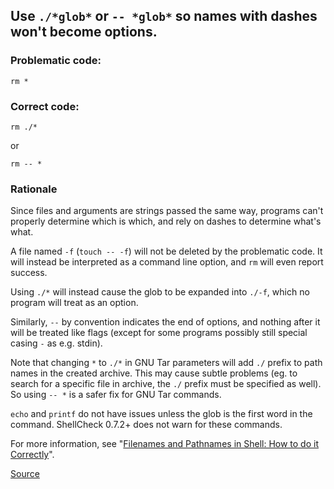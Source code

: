 ## Use `./*glob*` or `-- *glob*` so names with dashes won't become options.

### Problematic code:
    rm *

### Correct code:

    rm ./*

or

    rm -- *

### Rationale

Since files and arguments are strings passed the same way, programs can't properly determine which is which, and rely on dashes to determine what's what.

A file named `-f` (`touch -- -f`) will not be deleted by the problematic code. It will instead be interpreted as a command line option, and `rm` will even report success.

Using `./*` will instead cause the glob to be expanded into `./-f`, which no program will treat as an option.

Similarly, `--` by convention indicates the end of options, and nothing after it will be treated like flags (except for some programs possibly still special casing `-` as e.g. stdin).

Note that changing `*` to `./*` in GNU Tar parameters will add `./` prefix to path names in the created archive. This may cause subtle problems (eg. to search for a specific file in archive, the `./` prefix must be specified as well). So using `-- *` is a safer fix for GNU Tar commands.

`echo` and `printf` do not have issues unless the glob is the first word in the command. ShellCheck 0.7.2+ does not warn for these commands. 

For more information, see "[Filenames and Pathnames in Shell: How to do it Correctly](https://dwheeler.com/essays/filenames-in-shell.html)".

[Source](https://github.com/koalaman/shellcheck/wiki/SC2035)

